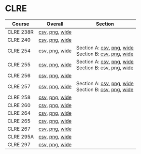 # CLRE

| Course | Overall | Section |
| ------ | ------- | ------- |
| CLRE 238R | [csv](https://github.com/UCSD-Historical-Enrollment-Data/2024Fall/blob/main/overall/CLRE%20238R.csv), [png](https://raw.githubusercontent.com/UCSD-Historical-Enrollment-Data/2024Fall/main/plot_overall/CLRE%20238R.png), [wide](https://raw.githubusercontent.com/UCSD-Historical-Enrollment-Data/2024Fall/main/plot_overall_wide/CLRE%20238R.png) |  |
| CLRE 240 | [csv](https://github.com/UCSD-Historical-Enrollment-Data/2024Fall/blob/main/overall/CLRE%20240.csv), [png](https://raw.githubusercontent.com/UCSD-Historical-Enrollment-Data/2024Fall/main/plot_overall/CLRE%20240.png), [wide](https://raw.githubusercontent.com/UCSD-Historical-Enrollment-Data/2024Fall/main/plot_overall_wide/CLRE%20240.png) |  |
| CLRE 254 | [csv](https://github.com/UCSD-Historical-Enrollment-Data/2024Fall/blob/main/overall/CLRE%20254.csv), [png](https://raw.githubusercontent.com/UCSD-Historical-Enrollment-Data/2024Fall/main/plot_overall/CLRE%20254.png), [wide](https://raw.githubusercontent.com/UCSD-Historical-Enrollment-Data/2024Fall/main/plot_overall_wide/CLRE%20254.png) | Section A: [csv](https://github.com/UCSD-Historical-Enrollment-Data/2024Fall/blob/main/section/CLRE%20254_A.csv), [png](https://raw.githubusercontent.com/UCSD-Historical-Enrollment-Data/2024Fall/main/plot_section/CLRE%20254_A.png), [wide](https://raw.githubusercontent.com/UCSD-Historical-Enrollment-Data/2024Fall/main/plot_section_wide/CLRE%20254_A.png)<br>Section B: [csv](https://github.com/UCSD-Historical-Enrollment-Data/2024Fall/blob/main/section/CLRE%20254_B.csv), [png](https://raw.githubusercontent.com/UCSD-Historical-Enrollment-Data/2024Fall/main/plot_section/CLRE%20254_B.png), [wide](https://raw.githubusercontent.com/UCSD-Historical-Enrollment-Data/2024Fall/main/plot_section_wide/CLRE%20254_B.png) |
| CLRE 255 | [csv](https://github.com/UCSD-Historical-Enrollment-Data/2024Fall/blob/main/overall/CLRE%20255.csv), [png](https://raw.githubusercontent.com/UCSD-Historical-Enrollment-Data/2024Fall/main/plot_overall/CLRE%20255.png), [wide](https://raw.githubusercontent.com/UCSD-Historical-Enrollment-Data/2024Fall/main/plot_overall_wide/CLRE%20255.png) | Section A: [csv](https://github.com/UCSD-Historical-Enrollment-Data/2024Fall/blob/main/section/CLRE%20255_A.csv), [png](https://raw.githubusercontent.com/UCSD-Historical-Enrollment-Data/2024Fall/main/plot_section/CLRE%20255_A.png), [wide](https://raw.githubusercontent.com/UCSD-Historical-Enrollment-Data/2024Fall/main/plot_section_wide/CLRE%20255_A.png)<br>Section B: [csv](https://github.com/UCSD-Historical-Enrollment-Data/2024Fall/blob/main/section/CLRE%20255_B.csv), [png](https://raw.githubusercontent.com/UCSD-Historical-Enrollment-Data/2024Fall/main/plot_section/CLRE%20255_B.png), [wide](https://raw.githubusercontent.com/UCSD-Historical-Enrollment-Data/2024Fall/main/plot_section_wide/CLRE%20255_B.png) |
| CLRE 256 | [csv](https://github.com/UCSD-Historical-Enrollment-Data/2024Fall/blob/main/overall/CLRE%20256.csv), [png](https://raw.githubusercontent.com/UCSD-Historical-Enrollment-Data/2024Fall/main/plot_overall/CLRE%20256.png), [wide](https://raw.githubusercontent.com/UCSD-Historical-Enrollment-Data/2024Fall/main/plot_overall_wide/CLRE%20256.png) |  |
| CLRE 257 | [csv](https://github.com/UCSD-Historical-Enrollment-Data/2024Fall/blob/main/overall/CLRE%20257.csv), [png](https://raw.githubusercontent.com/UCSD-Historical-Enrollment-Data/2024Fall/main/plot_overall/CLRE%20257.png), [wide](https://raw.githubusercontent.com/UCSD-Historical-Enrollment-Data/2024Fall/main/plot_overall_wide/CLRE%20257.png) | Section A: [csv](https://github.com/UCSD-Historical-Enrollment-Data/2024Fall/blob/main/section/CLRE%20257_A.csv), [png](https://raw.githubusercontent.com/UCSD-Historical-Enrollment-Data/2024Fall/main/plot_section/CLRE%20257_A.png), [wide](https://raw.githubusercontent.com/UCSD-Historical-Enrollment-Data/2024Fall/main/plot_section_wide/CLRE%20257_A.png)<br>Section B: [csv](https://github.com/UCSD-Historical-Enrollment-Data/2024Fall/blob/main/section/CLRE%20257_B.csv), [png](https://raw.githubusercontent.com/UCSD-Historical-Enrollment-Data/2024Fall/main/plot_section/CLRE%20257_B.png), [wide](https://raw.githubusercontent.com/UCSD-Historical-Enrollment-Data/2024Fall/main/plot_section_wide/CLRE%20257_B.png) |
| CLRE 258 | [csv](https://github.com/UCSD-Historical-Enrollment-Data/2024Fall/blob/main/overall/CLRE%20258.csv), [png](https://raw.githubusercontent.com/UCSD-Historical-Enrollment-Data/2024Fall/main/plot_overall/CLRE%20258.png), [wide](https://raw.githubusercontent.com/UCSD-Historical-Enrollment-Data/2024Fall/main/plot_overall_wide/CLRE%20258.png) |  |
| CLRE 260 | [csv](https://github.com/UCSD-Historical-Enrollment-Data/2024Fall/blob/main/overall/CLRE%20260.csv), [png](https://raw.githubusercontent.com/UCSD-Historical-Enrollment-Data/2024Fall/main/plot_overall/CLRE%20260.png), [wide](https://raw.githubusercontent.com/UCSD-Historical-Enrollment-Data/2024Fall/main/plot_overall_wide/CLRE%20260.png) |  |
| CLRE 264 | [csv](https://github.com/UCSD-Historical-Enrollment-Data/2024Fall/blob/main/overall/CLRE%20264.csv), [png](https://raw.githubusercontent.com/UCSD-Historical-Enrollment-Data/2024Fall/main/plot_overall/CLRE%20264.png), [wide](https://raw.githubusercontent.com/UCSD-Historical-Enrollment-Data/2024Fall/main/plot_overall_wide/CLRE%20264.png) |  |
| CLRE 265 | [csv](https://github.com/UCSD-Historical-Enrollment-Data/2024Fall/blob/main/overall/CLRE%20265.csv), [png](https://raw.githubusercontent.com/UCSD-Historical-Enrollment-Data/2024Fall/main/plot_overall/CLRE%20265.png), [wide](https://raw.githubusercontent.com/UCSD-Historical-Enrollment-Data/2024Fall/main/plot_overall_wide/CLRE%20265.png) |  |
| CLRE 267 | [csv](https://github.com/UCSD-Historical-Enrollment-Data/2024Fall/blob/main/overall/CLRE%20267.csv), [png](https://raw.githubusercontent.com/UCSD-Historical-Enrollment-Data/2024Fall/main/plot_overall/CLRE%20267.png), [wide](https://raw.githubusercontent.com/UCSD-Historical-Enrollment-Data/2024Fall/main/plot_overall_wide/CLRE%20267.png) |  |
| CLRE 295A | [csv](https://github.com/UCSD-Historical-Enrollment-Data/2024Fall/blob/main/overall/CLRE%20295A.csv), [png](https://raw.githubusercontent.com/UCSD-Historical-Enrollment-Data/2024Fall/main/plot_overall/CLRE%20295A.png), [wide](https://raw.githubusercontent.com/UCSD-Historical-Enrollment-Data/2024Fall/main/plot_overall_wide/CLRE%20295A.png) |  |
| CLRE 297 | [csv](https://github.com/UCSD-Historical-Enrollment-Data/2024Fall/blob/main/overall/CLRE%20297.csv), [png](https://raw.githubusercontent.com/UCSD-Historical-Enrollment-Data/2024Fall/main/plot_overall/CLRE%20297.png), [wide](https://raw.githubusercontent.com/UCSD-Historical-Enrollment-Data/2024Fall/main/plot_overall_wide/CLRE%20297.png) |  |
